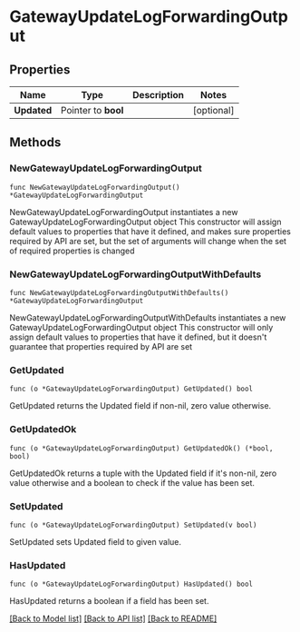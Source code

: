 # GatewayUpdateLogForwardingOutput

## Properties

Name | Type | Description | Notes
------------ | ------------- | ------------- | -------------
**Updated** | Pointer to **bool** |  | [optional] 

## Methods

### NewGatewayUpdateLogForwardingOutput

`func NewGatewayUpdateLogForwardingOutput() *GatewayUpdateLogForwardingOutput`

NewGatewayUpdateLogForwardingOutput instantiates a new GatewayUpdateLogForwardingOutput object
This constructor will assign default values to properties that have it defined,
and makes sure properties required by API are set, but the set of arguments
will change when the set of required properties is changed

### NewGatewayUpdateLogForwardingOutputWithDefaults

`func NewGatewayUpdateLogForwardingOutputWithDefaults() *GatewayUpdateLogForwardingOutput`

NewGatewayUpdateLogForwardingOutputWithDefaults instantiates a new GatewayUpdateLogForwardingOutput object
This constructor will only assign default values to properties that have it defined,
but it doesn't guarantee that properties required by API are set

### GetUpdated

`func (o *GatewayUpdateLogForwardingOutput) GetUpdated() bool`

GetUpdated returns the Updated field if non-nil, zero value otherwise.

### GetUpdatedOk

`func (o *GatewayUpdateLogForwardingOutput) GetUpdatedOk() (*bool, bool)`

GetUpdatedOk returns a tuple with the Updated field if it's non-nil, zero value otherwise
and a boolean to check if the value has been set.

### SetUpdated

`func (o *GatewayUpdateLogForwardingOutput) SetUpdated(v bool)`

SetUpdated sets Updated field to given value.

### HasUpdated

`func (o *GatewayUpdateLogForwardingOutput) HasUpdated() bool`

HasUpdated returns a boolean if a field has been set.


[[Back to Model list]](../README.md#documentation-for-models) [[Back to API list]](../README.md#documentation-for-api-endpoints) [[Back to README]](../README.md)



